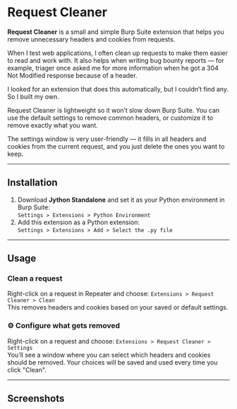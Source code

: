 # Request Cleaner

**Request Cleaner** is a small and simple Burp Suite extension that helps you remove unnecessary headers and cookies from requests.

When I test web applications, I often clean up requests to make them easier to read and work with. It also helps when writing bug bounty reports — for example, triager once asked me for more information when he got a 304 Not Modified response because of a header.  

I looked for an extension that does this automatically, but I couldn’t find any. So I built my own.

Request Cleaner is lightweight so it won’t slow down Burp Suite. You can use the default settings to remove common headers, or customize it to remove exactly what you want.  

The settings window is very user-friendly — it fills in all headers and cookies from the current request, and you just delete the ones you want to keep.

---

## Installation

1. Download **Jython Standalone** and set it as your Python environment in Burp Suite:  
   `Settings > Extensions > Python Environment`
2. Add this extension as a Python extension:  
   `Settings > Extensions > Add > Select the .py file`

---

## Usage

### Clean a request
Right-click on a request in Repeater and choose:  `Extensions > Request Cleaner > Clean`  
This removes headers and cookies based on your saved or default settings.

### ⚙️ Configure what gets removed
Right-click on a request and choose: `Extensions > Request Cleaner > Settings`  
You’ll see a window where you can select which headers and cookies should be removed. Your choices will be saved and used every time you click "Clean".

---

## Screenshots



